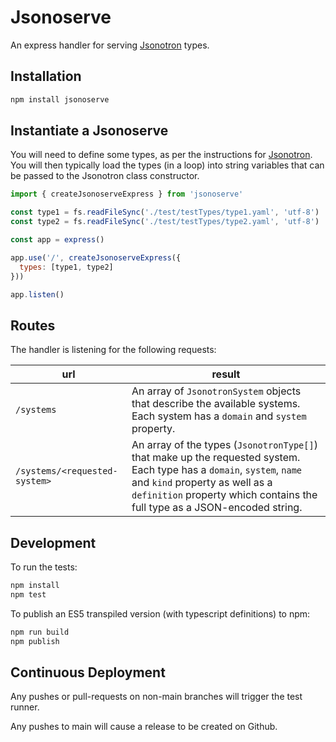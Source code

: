 # Jsonoserve

An express handler for serving [Jsonotron](https://github.com/karlhulme/jsonotron) types.


## Installation

```bash
npm install jsonoserve
```


## Instantiate a Jsonoserve

You will need to define some types, as per the instructions for [Jsonotron](https://github.com/karlhulme/jsonotron).  You will then typically load the types (in a loop) into string variables that can be passed to the Jsonotron class constructor.

```javascript
import { createJsonoserveExpress } from 'jsonoserve'

const type1 = fs.readFileSync('./test/testTypes/type1.yaml', 'utf-8')
const type2 = fs.readFileSync('./test/testTypes/type2.yaml', 'utf-8')

const app = express()

app.use('/', createJsonoserveExpress({
  types: [type1, type2]
}))

app.listen()
```

## Routes

The handler is listening for the following requests:

url | result
--- | ---
`/systems` | An array of `JsonotronSystem` objects that describe the available systems.  Each system has a `domain` and `system` property.
`/systems/<requested-system>` | An array of the types (`JsonotronType[]`) that make up the requested system.  Each type has a `domain`, `system`, `name` and `kind` property as well as a `definition` property which contains the full type as a JSON-encoded string.


## Development

To run the tests:

```bash
npm install
npm test
```

To publish an ES5 transpiled version (with typescript definitions) to npm:

```bash
npm run build
npm publish
```


## Continuous Deployment

Any pushes or pull-requests on non-main branches will trigger the test runner.

Any pushes to main will cause a release to be created on Github.

